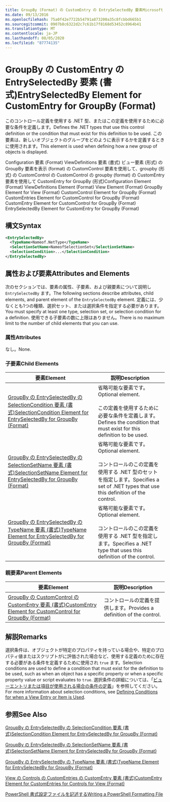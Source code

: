 ```yaml
---
title: GroupBy (Format) の CustomEntry の EntrySelectedBy 要素Microsoft Docs
ms.date: 09/13/2016
ms.openlocfilehash: 75a0f42e7722b54791a873200a35c8fcbbd665b1
ms.sourcegitcommit: 0907b8c6322d2c7c61b17f8168d53452c8964b41
ms.translationtype: MT
ms.contentlocale: ja-JP
ms.lasthandoff: 08/05/2020
ms.locfileid: "87774135"
---
```

# <a name="entryselectedby-element-for-customentry-for-groupby-format"></a><span data-ttu-id="bfb8e-102">GroupBy の CustomEntry の EntrySelectedBy 要素 (書式)</span><span class="sxs-lookup"><span data-stu-id="bfb8e-102">EntrySelectedBy Element for CustomEntry for GroupBy (Format)</span></span>

<span data-ttu-id="bfb8e-103">このコントロール定義を使用する .NET 型、またはこの定義を使用するために必要な条件を定義します。</span><span class="sxs-lookup"><span data-stu-id="bfb8e-103">Defines the .NET types that use this control definition or the condition that must exist for this definition to be used.</span></span> <span data-ttu-id="bfb8e-104">この要素は、新しいオブジェクトのグループをどのように表示するかを定義するときに使用されます。</span><span class="sxs-lookup"><span data-stu-id="bfb8e-104">This element is used when defining how a new group of objects is displayed.</span></span>

<span data-ttu-id="bfb8e-105">Configuration 要素 (Format) ViewDefinitions 要素 (書式) ビュー要素 (形式) の GroupBy 要素を表示 (format) の CustomControl 要素を使用して、groupby (形式) の CustomControl の CustomControl の groupby (format) の CustomEntry 要素を使用して CustomEntry for GroupBy (形式)</span><span class="sxs-lookup"><span data-stu-id="bfb8e-105">Configuration Element (Format) ViewDefinitions Element (Format) View Element (Format) GroupBy Element for View (Format) CustomControl Element for GroupBy (Format) CustomEntries Element for CustomControl for GroupBy (Format) CustomEntry Element for CustomControl for GroupBy (Format) EntrySelectedBy Element for CustomEntry for GroupBy (Format)</span></span>

## <a name="syntax"></a><span data-ttu-id="bfb8e-106">構文</span><span class="sxs-lookup"><span data-stu-id="bfb8e-106">Syntax</span></span>

```xml
<EntrySelectedBy>
  <TypeName>Nameof.NetType</TypeName>
  <SelectionSetName>NameofSelectionSet</SelectionSetName>
  <SelectionCondition>...</SelectionCondition>
</EntrySelectedBy>
```

## <a name="attributes-and-elements"></a><span data-ttu-id="bfb8e-107">属性および要素</span><span class="sxs-lookup"><span data-stu-id="bfb8e-107">Attributes and Elements</span></span>

<span data-ttu-id="bfb8e-108">次のセクションでは、要素の属性、子要素、および親要素について説明し `EntrySelectedBy` ます。</span><span class="sxs-lookup"><span data-stu-id="bfb8e-108">The following sections describe attributes, child elements, and parent element of the `EntrySelectedBy` element.</span></span> <span data-ttu-id="bfb8e-109">定義には、少なくとも1つの種類、選択セット、または選択条件を指定する必要があります。</span><span class="sxs-lookup"><span data-stu-id="bfb8e-109">You must specify at least one type, selection set, or selection condition for a definition.</span></span> <span data-ttu-id="bfb8e-110">使用できる子要素の数に上限はありません。</span><span class="sxs-lookup"><span data-stu-id="bfb8e-110">There is no maximum limit to the number of child elements that you can use.</span></span>

### <a name="attributes"></a><span data-ttu-id="bfb8e-111">属性</span><span class="sxs-lookup"><span data-stu-id="bfb8e-111">Attributes</span></span>

<span data-ttu-id="bfb8e-112">なし。</span><span class="sxs-lookup"><span data-stu-id="bfb8e-112">None.</span></span>

### <a name="child-elements"></a><span data-ttu-id="bfb8e-113">子要素</span><span class="sxs-lookup"><span data-stu-id="bfb8e-113">Child Elements</span></span>

|<span data-ttu-id="bfb8e-114">要素</span><span class="sxs-lookup"><span data-stu-id="bfb8e-114">Element</span></span>|<span data-ttu-id="bfb8e-115">説明</span><span class="sxs-lookup"><span data-stu-id="bfb8e-115">Description</span></span>|
|-------------|-----------------|
|[<span data-ttu-id="bfb8e-116">GroupBy の EntrySelectedBy の SelectionCondition 要素 (書式)</span><span class="sxs-lookup"><span data-stu-id="bfb8e-116">SelectionCondition Element for EntrySelectedBy for GroupBy (Format)</span></span>](./selectioncondition-element-for-entryselectedby-for-groupby-format.md)|<span data-ttu-id="bfb8e-117">省略可能な要素です。</span><span class="sxs-lookup"><span data-stu-id="bfb8e-117">Optional element.</span></span><br /><br /> <span data-ttu-id="bfb8e-118">この定義を使用するために必要な条件を定義します。</span><span class="sxs-lookup"><span data-stu-id="bfb8e-118">Defines the condition that must exist for this definition to be used.</span></span>|
|[<span data-ttu-id="bfb8e-119">GroupBy の EntrySelectedBy の SelectionSetName 要素 (書式)</span><span class="sxs-lookup"><span data-stu-id="bfb8e-119">SelectionSetName Element for EntrySelectedBy for GroupBy (Format)</span></span>](./selectionsetname-element-for-entryselectedby-for-groupby-format.md)|<span data-ttu-id="bfb8e-120">省略可能な要素です。</span><span class="sxs-lookup"><span data-stu-id="bfb8e-120">Optional element.</span></span><br /><br /> <span data-ttu-id="bfb8e-121">コントロールのこの定義を使用する .NET 型のセットを指定します。</span><span class="sxs-lookup"><span data-stu-id="bfb8e-121">Specifies a set of .NET types that use this definition of the control.</span></span>|
|[<span data-ttu-id="bfb8e-122">GroupBy の EntrySelectedBy の TypeName 要素 (書式)</span><span class="sxs-lookup"><span data-stu-id="bfb8e-122">TypeName Element for EntrySelectedBy for GroupBy (Format)</span></span>](./typename-element-for-entryselectedby-for-groupby-format.md)|<span data-ttu-id="bfb8e-123">省略可能な要素です。</span><span class="sxs-lookup"><span data-stu-id="bfb8e-123">Optional element.</span></span><br /><br /> <span data-ttu-id="bfb8e-124">コントロールのこの定義を使用する .NET 型を指定します。</span><span class="sxs-lookup"><span data-stu-id="bfb8e-124">Specifies a .NET type that uses this definition of the control.</span></span>|

### <a name="parent-elements"></a><span data-ttu-id="bfb8e-125">親要素</span><span class="sxs-lookup"><span data-stu-id="bfb8e-125">Parent Elements</span></span>

|<span data-ttu-id="bfb8e-126">要素</span><span class="sxs-lookup"><span data-stu-id="bfb8e-126">Element</span></span>|<span data-ttu-id="bfb8e-127">説明</span><span class="sxs-lookup"><span data-stu-id="bfb8e-127">Description</span></span>|
|-------------|-----------------|
|[<span data-ttu-id="bfb8e-128">GroupBy の CustomControl の CustomEntry 要素 (書式)</span><span class="sxs-lookup"><span data-stu-id="bfb8e-128">CustomEntry Element for CustomControl for GroupBy (Format)</span></span>](./customentry-element-for-customcontrol-for-groupby-format.md)|<span data-ttu-id="bfb8e-129">コントロールの定義を提供します。</span><span class="sxs-lookup"><span data-stu-id="bfb8e-129">Provides a definition of the control.</span></span>|

## <a name="remarks"></a><span data-ttu-id="bfb8e-130">解説</span><span class="sxs-lookup"><span data-stu-id="bfb8e-130">Remarks</span></span>

<span data-ttu-id="bfb8e-131">選択条件は、オブジェクトが特定のプロパティを持っている場合や、特定のプロパティ値またはスクリプトがに評価された場合など、使用する定義のために存在する必要がある条件を定義するために使用され `true` ます。</span><span class="sxs-lookup"><span data-stu-id="bfb8e-131">Selection conditions are used to define a condition that must exist for the definition to be used, such as when an object has a specific property or when a specific property value or script evaluates to `true`.</span></span> <span data-ttu-id="bfb8e-132">選択条件の詳細については、「[ビューエントリまたは項目が使用される場合の条件の定義](./defining-conditions-for-displaying-data.md)」を参照してください。</span><span class="sxs-lookup"><span data-stu-id="bfb8e-132">For more information about selection conditions, see [Defining Conditions for when a View Entry or Item is Used](./defining-conditions-for-displaying-data.md).</span></span>

## <a name="see-also"></a><span data-ttu-id="bfb8e-133">参照</span><span class="sxs-lookup"><span data-stu-id="bfb8e-133">See Also</span></span>

[<span data-ttu-id="bfb8e-134">GroupBy の EntrySelectedBy の SelectionCondition 要素 (書式)</span><span class="sxs-lookup"><span data-stu-id="bfb8e-134">SelectionCondition Element for EntrySelectedBy for GroupBy (Format)</span></span>](./selectioncondition-element-for-entryselectedby-for-groupby-format.md)

[<span data-ttu-id="bfb8e-135">GroupBy の EntrySelectedBy の SelectionSetName 要素 (書式)</span><span class="sxs-lookup"><span data-stu-id="bfb8e-135">SelectionSetName Element for EntrySelectedBy for GroupBy (Format)</span></span>](./selectionsetname-element-for-entryselectedby-for-groupby-format.md)

[<span data-ttu-id="bfb8e-136">GroupBy の EntrySelectedBy の TypeName 要素 (書式)</span><span class="sxs-lookup"><span data-stu-id="bfb8e-136">TypeName Element for EntrySelectedBy for GroupBy (Format)</span></span>](./typename-element-for-entryselectedby-for-groupby-format.md)

[<span data-ttu-id="bfb8e-137">View の Controls の CustomEntries の CustomEntry 要素 (書式)</span><span class="sxs-lookup"><span data-stu-id="bfb8e-137">CustomEntry Element for CustomEntries for Controls for View (Format)</span></span>](./customentry-element-for-customentries-for-controls-for-view-format.md)

[<span data-ttu-id="bfb8e-138">PowerShell 書式設定ファイルを記述する</span><span class="sxs-lookup"><span data-stu-id="bfb8e-138">Writing a PowerShell Formatting File</span></span>](./writing-a-powershell-formatting-file.md)
